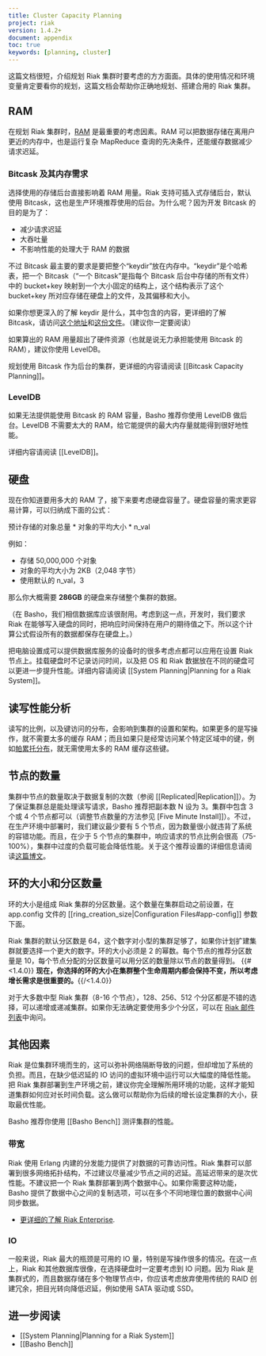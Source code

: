 ```yaml
---
title: Cluster Capacity Planning
project: riak
version: 1.4.2+
document: appendix
toc: true
keywords: [planning, cluster]
---
```


这篇文档很短，介绍规划 Riak 集群时要考虑的方方面面。具体的使用情况和环境变量肯定要看你的规划，这篇文档会帮助你正确地规划、搭建合用的 Riak 集群。

## RAM

在规划 Riak 集群时，[RAM](http://en.wikipedia.org/wiki/Random-access_memory) 是最重要的考虑因素。RAM 可以把数据存储在离用户更近的内存中，也是运行复杂 MapReduce 查询的先决条件，还能缓存数据减少请求迟延。

### Bitcask 及其内存需求

选择使用的存储后台直接影响着 RAM 用量。Riak 支持可插入式存储后台，默认使用 Bitcask，这也是生产环境推荐使用的后台。为什么呢？因为开发 Bitcask 的目的是为了：

* 减少请求迟延
* 大吞吐量
* 不影响性能的处理大于 RAM 的数据

不过 Bitcask 最主要的要求是要把整个“keydir”放在内存中。“keydir”是个哈希表，把一个 Bitcask（“一个 Bitcask”是指每个 Bitcask 后台中存储的所有文件）中的 bucket+key 映射到一个大小固定的结构上，这个结构表示了这个 bucket+key 所对应存储在硬盘上的文件，及其偏移和大小。

如果你想更深入的了解 keydir 是什么，其中包含的内容，更详细的了解 Bitcask，请访问[这个地址](http://blog.basho.com/2010/04/27/hello-bitcask/)和[这份文件](http://downloads.basho.com/papers/bitcask-intro.pdf)。（建议你一定要阅读）

如果算出的 RAM 用量超出了硬件资源（也就是说无力承担能使用 Bitcask 的 RAM），建议你使用 LevelDB。

规划使用 Bitcask 作为后台的集群，更详细的内容请阅读 [[Bitcask Capacity Planning]]。

### LevelDB

如果无法提供能使用 Bitcask 的 RAM 容量，Basho 推荐你使用 LevelDB 做后台。LevelDB 不需要太大的 RAM，给它能提供的最大内存量就能得到很好地性能。


<div class="info">
详细内容请阅读 [[LevelDB]]。
</div>

## 硬盘

现在你知道要用多大的 RAM 了，接下来要考虑硬盘容量了。硬盘容量的需求更容易计算，可以归纳成下面的公式：

<div class="info">
预计存储的对象总量 * 对象的平均大小 * n_val
</div>

例如：

* 存储 50,000,000 个对象
* 对象的平均大小为 2KB（2,048 字节）
* 使用默认的 n_val，3

那么你大概需要 **286GB** 的硬盘来存储整个集群的数据。

（在 Basho，我们相信数据库应该很耐用。考虑到这一点，开发时，我们要求 Riak 在能够写入硬盘的同时，把响应时间保持在用户的期待值之下。所以这个计算公式假设所有的数据都保存在硬盘上。）

把电脑设置成可以提供数据库服务的设备时的很多考虑点都可以应用在设置 Riak 节点上。挂载硬盘时不记录访问时间，以及把 OS 和 Riak 数据放在不同的硬盘可以更进一步提升性能。详细内容请阅读 [[System Planning|Planning for a Riak System]]。

## 读写性能分析

读写的比例，以及键访问的分布，会影响到集群的设置和架构。如果更多的是写操作，就不需要太多的缓存 RAM；而且如果只是经常访问某个特定区域中的键，例如[帕累托分布](http://en.wikipedia.org/wiki/Pareto_distribution)，就无需使用太多的 RAM 缓存这些键。

## 节点的数量

集群中节点的数量取决于数据复制的次数（参阅 [[Replicated|Replication]]）。为了保证集群总是能处理读写请求，Basho 推荐把副本数 N 设为 3。集群中包含 3 个或 4 个节点都可以（调整节点数量的方法参见 [Five Minute Install]]）。不过，在生产环境中部署时，我们建议最少要有 5 个节点，因为数量很小就违背了系统的容错功能。而且，在少于 5 个节点的集群中，响应请求的节点比例会很高（75-100%），集群中过度的负载可能会降低性能。关于这个推荐设置的详细信息请阅读[这篇博文](http://basho.com/blog/technical/2012/04/27/Why-Your-Riak-Cluster-Should-Have-At-Least-Five-Nodes/)。

## 环的大小和分区数量

环的大小是组成 Riak 集群的分区数量。这个数量在集群启动之前设置，在 app.config 文件的 [[ring_creation_size|Configuration Files#app-config]] 参数下面。

Riak 集群的默认分区数是 64，这个数字对小型的集群足够了，如果你计划扩建集群就要选择一个更大的数字。环的大小必须是 2 的幂数。每个节点的推荐分区数量是 10，每个节点分配的分区数量可以用分区的数量除以节点的数量得到。
{{#<1.4.0}}
**现在，你选择的环的大小在集群整个生命周期内都会保持不变，所以考虑增长需求是很重要的。**{{/<1.4.0}}

对于大多数中型 Riak 集群（8-16 个节点），128、256、512 个分区都是不错的选择，可以递增或递减集群。如果你无法确定要使用多少个分区，可以在 [Riak 邮件列表](http://lists.basho.com/mailman/listinfo/riak-users_lists.basho.com)中询问。

## 其他因素

Riak 是位集群环境而生的，这可以弥补网络隔断导致的问题，但却增加了系统的负担。而且，在缺少低迟延的 IO 访问的虚拟环境中运行可以大幅度的降低性能。把 Riak 集群部署到生产环境之前，建议你完全理解所用环境的功能，这样才能知道集群如何应对长时间负载。这么做可以帮助你为后续的增长设定集群的大小，获取最优性能。

Basho 推荐你使用 [[Basho Bench]] 测评集群的性能。

### 带宽

Riak 使用 Erlang 内建的分发能力提供了对数据的可靠访问性。Riak 集群可以部署到很多网络拓扑结构，不过建议尽量减少节点之间的迟延。高延迟带来的是次优性能。不建议把一个 Riak 集群部署到两个数据中心。如果你需要这种功能，Basho 提供了数据中心之间的复制选项，可以在多个不同地理位置的数据中心间同步数据。

* [更详细的了解 Riak Enterprise](http://basho.com/products/riak-overview/).

### IO

一般来说，Riak 最大的瓶颈是可用的 IO 量，特别是写操作很多的情况。在这一点上，Riak 和其他数据库很像，在选择硬盘时一定要考虑到 IO 问题。因为 Riak 是集群式的，而且数据存储在多个物理节点中，你应该考虑放弃使用传统的 RAID 创建冗余，把目光转向降低迟延，例如使用 SATA 驱动或 SSD。

## 进一步阅读

* [[System Planning|Planning for a Riak System]]
* [[Basho Bench]]
